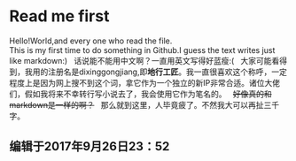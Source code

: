 # Read me first
Hello!World,and every one who read the file.  
This is my first time to do something in Github.I guess the text writes just like markdown:)  
话说能不能用中文啊？一直用英文写得好蓝瘦:(  
大家可能看得到，我用的注册名是dixinggongjiang,即**地行工匠**。我一直很喜欢这个称呼，一定程度上是因为网上搜不到这个词，拿它作为一个独立的新IP非常合适。诸位大佬们，假如我将来不幸转行写小说去了，我会使用它作为笔名的。  
~~好像真的和markdown是一样的啊？~~  
那么就到这里，人毕竟疲了。不然我大可以再扯三千字。  
## 编辑于2017年9月26日23：52
